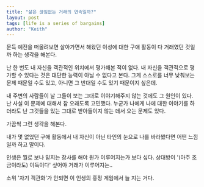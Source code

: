 ```yaml
---
title: "삶은 끊임없는 거래의 연속일까?"
layout: post
tags: [life is a series of bargains]
author: "Keith"
---
```


문득 예전을 떠올려보면 살아가면서 해왔던 이성에 대한 구애 활동이 다 거래였던 것일까 하는 생각을 해본다. 

난 한 번도 내 자신을 객관적인 위치에서 평가해본 적이 없다. 내 자신을 객관적으로 평가할 수 있다는 것은 대단한 능력이 아닐 수 없다고 본다. 그게 스스로를 너무 낮춰보는 문제 때문일 수도 있고, 아니면 그 반대일 수도 있기 때문이지 싶은데.

내 주변의 사람들이 날 그들이 보는 그대로 이야기해주지 않는 것에도 그 원인이 있다. 난 사실 이 문제에 대해서 참 오래도록 고민했다. 누군가 나에게 나에 대한 이야기를 하더라도 난 그것들을 있는 그대로 받아들이지 않는 데서 오는 문제도 있다.

가끔씩 그런 생각을 해본다. 

내가 몇 없었던 구애 활동에서 내 자신이 아닌 타인의 눈으로 나를 바라봤다면 어떤 느낌일까 하고 말이다. 

인생은 뭘로 보나 밑지는 장사를 해야 뭔가 이루어지는가 보다 싶다. 상대방이 '(아주 조금이라도) 이득이다' 싶어야 거래가 이루어지는..

소위 '자기 객관화'가 안되면 이 인생의 흥정 게임에서 늘 지는 거다.